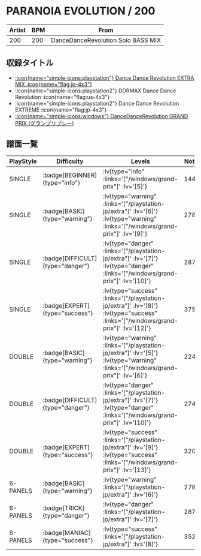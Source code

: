 # PARANOIA EVOLUTION / 200

|Artist|BPM|From|
|------|---|----|
|200|200|DanceDanceRevolution Solo BASS MIX|

## 収録タイトル

- [ :icon{name="simple-icons:playstation"} Dance Dance Revolution EXTRA MIX :icon{name="flag:jp-4x3"} ](/playstation-jp/extra)
- :icon{name="simple-icons:playstation2"} DDRMAX Dance Dance Revolution :icon{name="flag:us-4x3"}
- :icon{name="simple-icons:playstation2"} Dance Dance Revolution EXTREME :icon{name="flag:jp-4x3"}
- [:icon{name="simple-icons:windows"} DanceDanceRevolution GRAND PRIX (グランプリプレー)](/windows/grand-prix)

## 譜面一覧

|PlayStyle|Difficulty|Levels|Notes|Movie|
|---------|----------|------|-----|-----|
|SINGLE| :badge[BEGINNER]{type="info"} | :lv{type="info" :links='["/windows/grand-prix"]' :lv='[5]'} |144/0||
|SINGLE| :badge[BASIC]{type="warning"} | :lv{type="warning" :links='["/playstation-jp/extra"]' :lv='[6]'}  :lv{type="warning" :links='["/windows/grand-prix"]' :lv='[9]'} |278/0||
|SINGLE| :badge[DIFFICULT]{type="danger"} | :lv{type="danger" :links='["/playstation-jp/extra"]' :lv='[7]'}  :lv{type="danger" :links='["/windows/grand-prix"]' :lv='[10]'} |287/0||
|SINGLE| :badge[EXPERT]{type="success"} | :lv{type="success" :links='["/playstation-jp/extra"]' :lv='[8]'}  :lv{type="success" :links='["/windows/grand-prix"]' :lv='[12]'} |375/0||
|DOUBLE| :badge[BASIC]{type="warning"} | :lv{type="warning" :links='["/playstation-jp/extra"]' :lv='[5]'}  :lv{type="warning" :links='["/windows/grand-prix"]' :lv='[6]'} |224/0||
|DOUBLE| :badge[DIFFICULT]{type="danger"} | :lv{type="danger" :links='["/playstation-jp/extra"]' :lv='[7]'}  :lv{type="danger" :links='["/windows/grand-prix"]' :lv='[10]'} |274/0||
|DOUBLE| :badge[EXPERT]{type="success"} | :lv{type="success" :links='["/playstation-jp/extra"]' :lv='[9]'}  :lv{type="success" :links='["/windows/grand-prix"]' :lv='[13]'} |320/0||
|6-PANELS| :badge[BASIC]{type="warning"} | :lv{type="warning" :links='["/playstation-jp/extra"]' :lv='[6]'} |278/0||
|6-PANELS| :badge[TRICK]{type="danger"} | :lv{type="danger" :links='["/playstation-jp/extra"]' :lv='[7]'} |287/0||
|6-PANELS| :badge[MANIAC]{type="success"} | :lv{type="success" :links='["/playstation-jp/extra"]' :lv='[8]'} |352/0||
